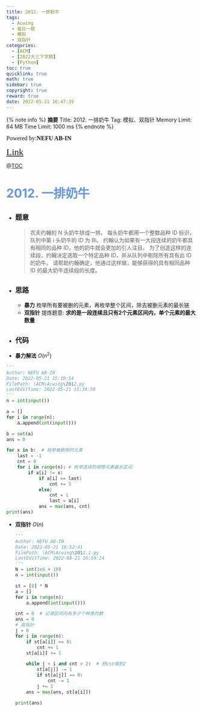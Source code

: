 ```yaml
---
title: 2012. 一排奶牛
tags:
  - Acwing
  - 每日一题
  - 模拟
  - 双指针
categories:
  - [ACM] 
  - [2022大三下学期] 
  - [Python]
toc: true
quicklink: true
math: true
sidebar: true
copyright: true
reward: true
date: 2022-05-21 16:47:39
---
```



{% note info %}
**摘要**
Title: 2012. 一排奶牛
Tag: 模拟、双指针
Memory Limit: 64 MB
Time Limit: 1000 ms
{% endnote %}
<!-- more -->

<font size=3 face=楷体>Powered by:**NEFU AB-IN**</font>

<font color=#FFA500 size=5 face=楷体>[Link](https://www.acwing.com/problem/content/description/2014/)</font>

@[TOC](文章目录)

# <font color=#6495ED size=6>2012. 一排奶牛</font>

* ## <font size=4 face=粗体>题意</font>

  >农夫约翰的 N 头奶牛排成一排。
  >每头奶牛都用一个整数品种 ID 标识，队列中第 i 头奶牛的 ID 为 Bi。
  >约翰认为如果有一大段连续的奶牛都具有相同的品种 ID，他的奶牛就会更加的引人注目。
  >为了创造这样的连续段，约翰决定选取一个特定品种 ID，并从队列中剔除所有具有此 ID 的奶牛。
  >请帮助约翰确定，他通过这样做，能够获得的具有相同品种 ID 的最大奶牛连续段的长度。

* ## <font size=4 face=粗体>思路</font>

  * **暴力**
    枚举所有要被删的元素，再枚举整个区间，除去被删元素的最长链
  * **双指针**
    提炼题意: **求的是一段连续且只有2个元素区间内，单个元素的最大数量**


* ## <font size=4 face=粗体>代码</font>

 * **暴力解法** $O(n^2)$

  ```python
  '''
  Author: NEFU AB-IN
  Date: 2022-05-21 15:10:54
  FilePath: \ACM\Acwing\2012.py
  LastEditTime: 2022-05-21 15:39:50
  '''
  n = int(input())

  a = []
  for i in range(n):
      a.append(int(input()))

  b = set(a)
  ans = 0

  for x in b:  # 枚举被删除的元素
      last = -1
      cnt = 0
      for i in range(n): # 枚举连续的相等元素最长区间
          if a[i] != x:
              if a[i] == last:
                  cnt += 1
              else:
                  cnt = 1
                  last = a[i]
              ans = max(ans, cnt)
  print(ans)
  ```

* **双指针** $O(n)$

  ```python
  '''
  Author: NEFU AB-IN
  Date: 2022-05-21 16:52:41
  FilePath: \ACM\Acwing\2012.1.py
  LastEditTime: 2022-05-21 16:59:24
  '''
  N = int(1e6 + 10)
  n = int(input())

  st = [0] * N
  a = []
  for i in range(n):
      a.append(int(input()))

  cnt = 0  # 记录区间内有多少个种类的数
  ans = 0
  # 双指针
  j = 0
  for i in range(n):
      if st[a[i]] == 0:
          cnt += 1
      st[a[i]] += 1

      while j < i and cnt > 2:  # 把cnt缩到2
          st[a[j]] -= 1
          if st[a[j]] == 0:
              cnt -= 1
          j += 1
      ans = max(ans, st[a[i]])

  print(ans)
  ```